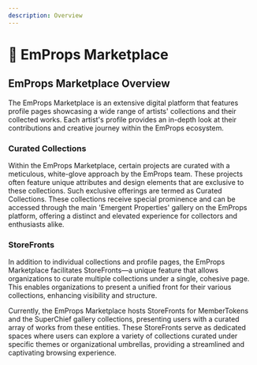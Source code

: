 ```yaml
---
description: Overview
---
```


# 🤝 EmProps Marketplace

## EmProps Marketplace Overview

The EmProps Marketplace is an extensive digital platform that features profile pages showcasing a wide range of artists' collections and their collected works. Each artist's profile provides an in-depth look at their contributions and creative journey within the EmProps ecosystem.

### Curated Collections

Within the EmProps Marketplace, certain projects are curated with a meticulous, white-glove approach by the EmProps team. These projects often feature unique attributes and design elements that are exclusive to these collections. Such exclusive offerings are termed as Curated Collections. These collections receive special prominence and can be accessed through the main 'Emergent Properties' gallery on the EmProps platform, offering a distinct and elevated experience for collectors and enthusiasts alike.

### StoreFronts

In addition to individual collections and profile pages, the EmProps Marketplace facilitates StoreFronts—a unique feature that allows organizations to curate multiple collections under a single, cohesive page. This enables organizations to present a unified front for their various collections, enhancing visibility and structure.

Currently, the EmProps Marketplace hosts StoreFronts for MemberTokens and the SuperChief gallery collections, presenting users with a curated array of works from these entities. These StoreFronts serve as dedicated spaces where users can explore a variety of collections curated under specific themes or organizational umbrellas, providing a streamlined and captivating browsing experience.
